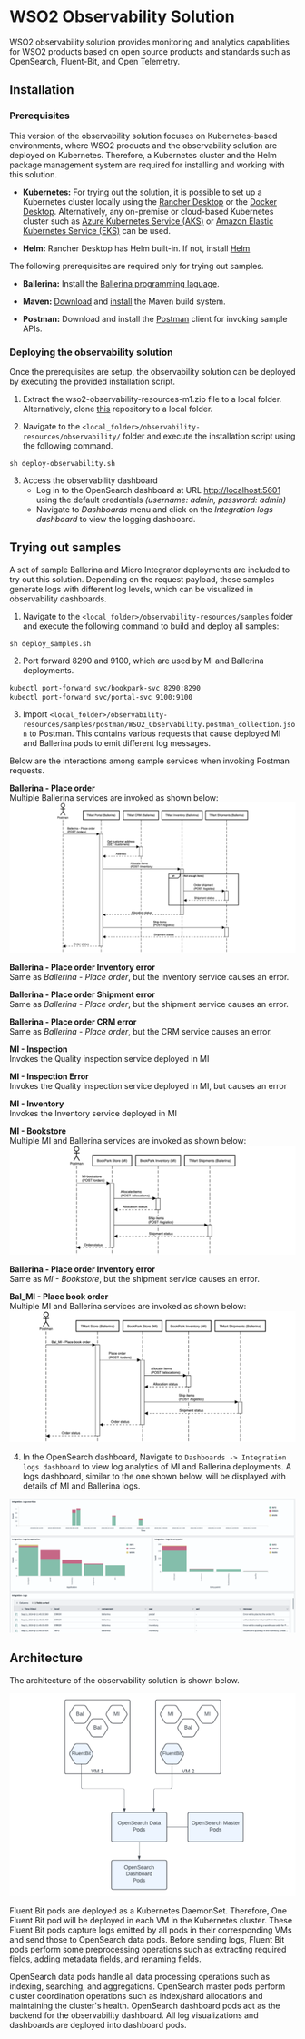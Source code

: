 # WSO2 Observability Solution

WSO2 observability solution provides monitoring and analytics capabilities for WSO2 products based on open source products and standards such as OpenSearch, Fluent-Bit, and Open Telemetry.

## Installation

### Prerequisites

This version of the observability solution focuses on Kubernetes-based environments, where WSO2 products and the observability solution are deployed on Kubernetes. Therefore, a Kubernetes cluster and the Helm package management system are required for installing and working with this solution.

- **Kubernetes:**
 For trying out the solution, it is possible to set up a Kubernetes cluster locally using the [Rancher Desktop](https://docs.rancherdesktop.io/getting-started/installation) or the [Docker Desktop](https://www.docker.com/get-started/). Alternatively, any on-premise or cloud-based Kubernetes cluster such as [Azure Kubernetes Service (AKS)](https://azure.microsoft.com/en-us/products/kubernetes-service) or [Amazon Elastic Kubernetes Service (EKS)](https://aws.amazon.com/eks/) can be used.

- **Helm:**
Rancher Desktop has Helm built-in. If not, install [Helm](https://helm.sh/docs/intro/install/)

The following prerequisites are required only for trying out samples.

- **Ballerina:** Install the [Ballerina programming laguage](https://ballerina.io/downloads/).

- **Maven:** [Download](https://maven.apache.org/download.cgi) and [install](https://maven.apache.org/install.html) the Maven build system.

- **Postman:** Download and install the [Postman](https://www.postman.com/downloads/) client for invoking sample APIs. 

### Deploying the observability solution

Once the prerequisites are setup, the observability solution can be deployed by executing the provided installation script.

1. Extract the wso2-observability-resources-m1.zip file to a local folder. Alternatively, clone [this](https://github.com/wso2/observability-resources) repository to a local folder.

2. Navigate to the `<local_folder>/observability-resources/observability/` folder and execute the installation script using the following command.
```
sh deploy-observability.sh
```
3. Access the observability dashboard 
    - Log in to the OpenSearch dashboard at URL [http://localhost:5601](http://localhost:5601) using the default credentials *(username: admin, password: admin)* 
    - Navigate to *Dashboards* menu and click on the *Integration logs dashboard* to view the logging dashboard.

## Trying out samples

A set of sample Ballerina and Micro Integrator deployments are included to try out this solution. Depending on the request payload, these samples generate logs with different log levels, which can be visualized in observability dashboards.

1. Navigate to the `<local_folder>/observability-resources/samples` folder and execute the following command to build and deploy all samples:
```
sh deploy_samples.sh
```

2. Port forward 8290 and 9100, which are used by MI and Ballerina deployments.
```
kubectl port-forward svc/bookpark-svc 8290:8290
kubectl port-forward svc/portal-svc 9100:9100
```

3. Import `<local_folder>/observability-resources/samples/postman/WSO2_Observability.postman_collection.json` to Postman. This contains various requests that cause deployed MI and Ballerina pods to emit different log messages.

Below are the interactions among sample services when invoking Postman requests.

**Ballerina - Place order**\
Multiple Ballerina services are invoked as shown below:
![order_seq](images/order_seq.png)

**Ballerina - Place order Inventory error**\
Same as *Ballerina - Place order*, but the inventory service causes an error.

**Ballerina - Place order Shipment error**\
Same as *Ballerina - Place order*, but the shipment service causes an error.

**Ballerina - Place order CRM error**\
Same as *Ballerina - Place order*, but the CRM service causes an error.

**MI - Inspection**\
Invokes the Quality inspection service deployed in MI

**MI - Inspection Error**\
Invokes the Quality inspection service deployed in MI, but causes an error

**MI - Inventory**\
Invokes the Inventory service deployed in MI

**MI - Bookstore**\
Multiple MI and Ballerina services are invoked as shown below:
![mi_bookstore](images/MI-bookstore.png)

**Ballerina - Place order Inventory error**\
Same as *MI - Bookstore*, but the shipment service causes an error.

**Bal_MI - Place book order**\
Multiple MI and Ballerina services are invoked as shown below:
![bal_book_order](images/tmart-bookorder.png)


4. In the OpenSearch dashboard, Navigate to `Dashboards -> Integration logs dashboard` to view log analytics of MI and Ballerina deployments. A logs dashboard, similar to the one shown below, will be displayed with details of MI and Ballerina logs.

![Dashboard](images/dashboard.png)

## Architecture

The architecture of the observability solution is shown below.

![Architecture](images/observability_architecture.png)

Fluent Bit pods are deployed as a Kubernetes DaemonSet. Therefore, One Fluent Bit pod will be deployed in each VM in the Kubernetes cluster. These Fluent Bit pods capture logs emitted by all pods in their corresponding VMs and send those to OpenSearch data pods. Before sending logs, Fluent Bit pods perform some preprocessing operations such as extracting required fields, adding metadata fields, and renaming fields.

OpenSearch data pods handle all data processing operations such as indexing, searching, and aggregations. OpenSearch master pods perform cluster coordination operations such as index/shard allocations and maintaining the cluster's health. OpenSearch dashboard pods act as the backend for the observability dashboard. All log visualizations and dashboards are deployed into dashboard pods. 
